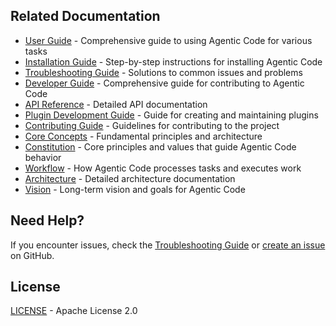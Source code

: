 ## Related Documentation

- [User Guide](/docs/user/user-guide.md) - Comprehensive guide to using Agentic Code for various tasks
- [Installation Guide](/docs/user/installation.md) - Step-by-step instructions for installing Agentic Code
- [Troubleshooting Guide](/docs/user/troubleshooting.md) - Solutions to common issues and problems
- [Developer Guide](/docs/developer/development-guide.md) - Comprehensive guide for contributing to Agentic Code
- [API Reference](/docs/developer/api-reference.md) - Detailed API documentation
- [Plugin Development Guide](/docs/developer/plugin-development.md) - Guide for creating and maintaining plugins
- [Contributing Guide](/docs/developer/contributing.md) - Guidelines for contributing to the project
- [Core Concepts](/docs/agentic/README.md) - Fundamental principles and architecture
- [Constitution](/docs/agentic/constitution.md) - Core principles and values that guide Agentic Code behavior
- [Workflow](/docs/agentic/workflow.md) - How Agentic Code processes tasks and executes work
- [Architecture](/docs/agentic/architecture.md) - Detailed architecture documentation
- [Vision](/docs/agentic/vision.md) - Long-term vision and goals for Agentic Code

## Need Help?

If you encounter issues, check the [Troubleshooting Guide](/docs/user/troubleshooting.md) or [create an issue](https://github.com/lfgranja/agentic-code/issues) on GitHub.

## License

[LICENSE](/LICENSE) - Apache License 2.0